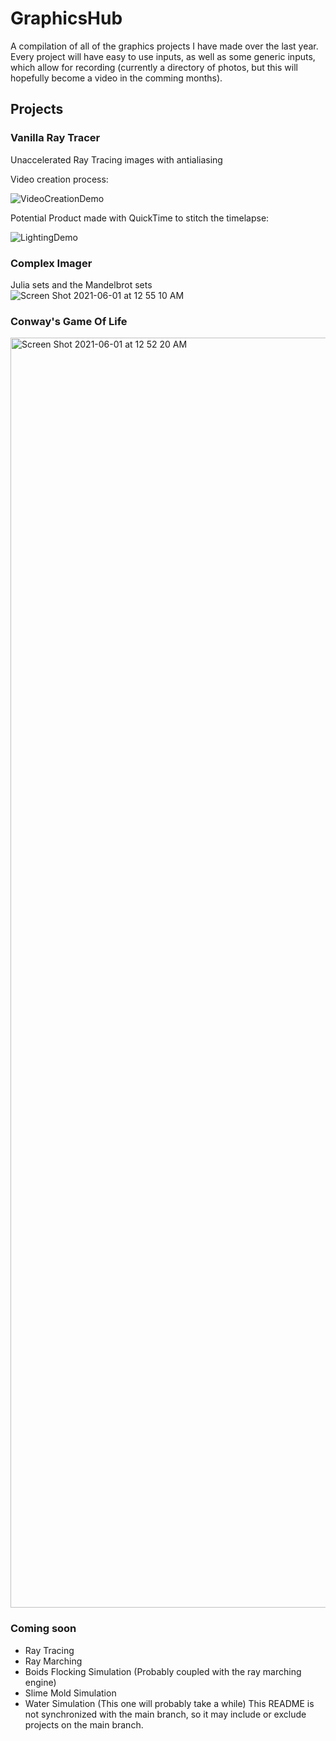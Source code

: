 # GraphicsHub
A compilation of all of the graphics projects I have made over the last year.
Every project will have easy to use inputs, as well as some generic inputs, which allow for recording (currently a directory of photos, but this will hopefully become a video in the comming months).
## Projects
### Vanilla Ray Tracer
Unaccelerated Ray Tracing images with antialiasing

Video creation process:

![VideoCreationDemo](https://user-images.githubusercontent.com/42814781/122469663-36b27180-cf8b-11eb-8809-f5017a570b1d.gif)

Potential Product made with QuickTime to stitch the timelapse:

![LightingDemo](https://user-images.githubusercontent.com/42814781/122469418-ef2be580-cf8a-11eb-91f4-41fdafd6e5c2.gif)


### Complex Imager
Julia sets and the Mandelbrot sets
![Screen Shot 2021-06-01 at 12 55 10 AM](https://user-images.githubusercontent.com/42814781/120268687-471cd980-c274-11eb-8869-077aea90f9ff.jpg)



### Conway's Game Of Life
<img width="2032" alt="Screen Shot 2021-06-01 at 12 52 20 AM" src="https://user-images.githubusercontent.com/42814781/120268787-7cc1c280-c274-11eb-8a04-20ffde5bfaa7.png">



### Coming soon
- Ray Tracing
- Ray Marching
- Boids Flocking Simulation (Probably coupled with the ray marching engine)
- Slime Mold Simulation
- Water Simulation (This one will probably take a while)
This README is not synchronized with the main branch, so it may include or exclude projects on the main branch.
